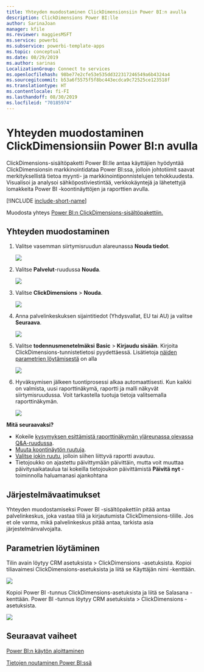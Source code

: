```yaml
---
title: Yhteyden muodostaminen ClickDimensionsiin Power BI:n avulla
description: ClickDimensions Power BI:lle
author: SarinaJoan
manager: kfile
ms.reviewer: maggiesMSFT
ms.service: powerbi
ms.subservice: powerbi-template-apps
ms.topic: conceptual
ms.date: 08/29/2019
ms.author: sarinas
LocalizationGroup: Connect to services
ms.openlocfilehash: 98be77e2cfe53e535dd322317246549a6b4324a4
ms.sourcegitcommit: b53a6f5575f5f8bc443ecdca9c72525ce123518f
ms.translationtype: HT
ms.contentlocale: fi-FI
ms.lasthandoff: 08/30/2019
ms.locfileid: "70185974"
---
```

# <a name="connect-to-clickdimensions-with-power-bi"></a>Yhteyden muodostaminen ClickDimensionsiin Power BI:n avulla
ClickDimensions-sisältöpaketti Power BI:lle antaa käyttäjien hyödyntää ClickDimensionsin markkinointidataa Power BI:ssa, jolloin johtotiimit saavat merkityksellistä tietoa myynti- ja markkinointiponnistelujen tehokkuudesta. Visualisoi ja analysoi sähköpostiviestintää, verkkokäyntejä ja lähetettyjä lomakkeita Power BI -koontinäyttöjen ja raporttien avulla.

[!INCLUDE [include-short-name](./includes/service-deprecate-content-packs.md)]

Muodosta yhteys [Power BI:n ClickDimensions-sisältöpakettiin.](https://app.powerbi.com/getdata/services/click-dimensions)

## <a name="how-to-connect"></a>Yhteyden muodostaminen
1. Valitse vasemman siirtymisruudun alareunassa **Nouda tiedot**.
   
   ![](media/service-connect-to-clickdimensions/getdata.png)
2. Valitse **Palvelut**-ruudussa **Nouda**.
   
   ![](media/service-connect-to-clickdimensions/services.png)
3. Valitse **ClickDimensions** \> **Nouda**.
   
   ![](media/service-connect-to-clickdimensions/clickdimensions.png)
4. Anna palvelinkeskuksen sijaintitiedot (Yhdysvallat, EU tai AU) ja valitse **Seuraava**.
   
   ![](media/service-connect-to-clickdimensions/params.png)
5. Valitse **todennusmenetelmäksi** **Basic** \> **Kirjaudu sisään**. Kirjoita ClickDimensions-tunnistetietosi pyydettäessä. Lisätietoja [näiden parametrien löytämisestä](#FindingParams) on alla
   
    ![](media/service-connect-to-clickdimensions/creds.png)
6. Hyväksymisen jälkeen tuontiprosessi alkaa automaattisesti. Kun kaikki on valmista, uusi raporttinäkymä, raportti ja malli näkyvät siirtymisruudussa. Voit tarkastella tuotuja tietoja valitsemalla raporttinäkymän.
   
     ![](media/service-connect-to-clickdimensions/dashboard.png)

**Mitä seuraavaksi?**

* Kokeile [kysymyksen esittämistä raporttinäkymän yläreunassa olevassa Q&A-ruudussa](consumer/end-user-q-and-a.md).
* [Muuta koontinäytön ruutuja](service-dashboard-edit-tile.md).
* [Valitse jokin ruutu](consumer/end-user-tiles.md), jolloin siihen liittyvä raportti avautuu.
* Tietojoukko on ajastettu päivittymään päivittäin, mutta voit muuttaa päivitysaikataulua tai kokeilla tietojoukon päivittämistä **Päivitä nyt** -toiminnolla haluamanasi ajankohtana

## <a name="system-requirements"></a>Järjestelmävaatimukset
Yhteyden muodostamiseksi Power BI -sisältöpakettiin pitää antaa palvelinkeskus, joka vastaa tiliä ja kirjautumista ClickDimensions-tilille. Jos et ole varma, mikä palvelinkeskus pitää antaa, tarkista asia järjestelmänvalvojalta.

<a name="FindingParams"></a>

## <a name="finding-parameters"></a>Parametrien löytäminen
Tilin avain löytyy CRM asetuksista \> ClickDimensions -asetuksista. Kopioi tiliavaimesi ClickDimensions-asetuksista ja liitä se Käyttäjän nimi -kenttään.  

![](media/service-connect-to-clickdimensions/crm.png)  

Kopioi Power BI -tunnus ClickDimensions-asetuksista ja liitä se Salasana -kenttään. Power BI -tunnus löytyy CRM asetuksista \> ClickDimensions -asetuksista.  

![](media/service-connect-to-clickdimensions/crm2.png)  

## <a name="next-steps"></a>Seuraavat vaiheet
[Power BI:n käytön aloittaminen](service-get-started.md)

[Tietojen noutaminen Power BI:ssä](service-get-data.md)

